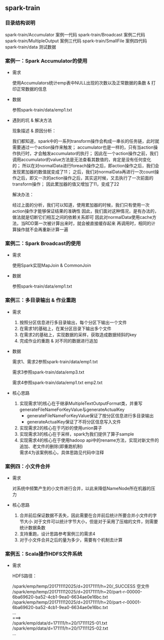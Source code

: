 ## spark-train

### 目录结构说明

  spark-train/Accumulator	案例一代码
  spark-train/Broadcast		案例二代码   
  spark-train/MultipleOutput	案例三代码
  spark-train/SmallFile 案例四代码 
  spark-train/data		测试数据
  

### 案例一：Spark Accumulator的使用

* 需求

  使用Accumulators统计emp表中NULL出现的次数以及正常数据的条数 & 打印正常数据的信息

* 数据

  参照spark-train/data/emp1.txt

* 遇到的坑 & 解决方法

	现象描述 & 原因分析：
  
	我们都知道，spark中的一系列transform操作会构成一串长的任务链，此时就需要通过一个action操作来触发；
	accumulator也是一样的，只有当action操作执行时，才会触发accumulator的执行；
	因此在一个action操作之前，我们调用accumulator的value方法是无法查看其数值的，肯定是没有任何变化的；
	所以在对normalData进行foreach操作之后，即action操作之后，我们会发现累加器的数值就变成了11；
	之后，我们对normalData再进行一次count操作之后，即又一次的action操作之后，其实这时候，又去执行了一次前面的transform操作；
	因此累加器的值又增加了11，变成了22
	
  解决办法：
  
	经过上面的分析，我们可以知道，使用累加器的时候，我们只有使用一次action操作才能够保证结果的准确性
	因此，我们面对这种情况，是有办法的，做法就是切断它们相互之间的依赖关系即可
	因此对normalData使用cache方法，当RDD第一次被计算出来时，就会被直接缓存起来
	再调用时，相同的计算操作就不会再重新计算一遍

### 案例二：Spark Broadcast的使用

* 需求

  使用Spark实现MapJoin & CommonJoin

* 数据

  参照spark-train/data/emp1.txt

### 案例三：多目录输出  & 作业重跑

* 需求

  1. 按照分区信息进行多目录输出，每个分区下输出一个文件  
  2. 在需求1的基础上，在某分区目录下输出多个文件
  3. 在需求2的基础上，实现数据的采样，获取造成数据倾斜的key  
  4. 完成作业的重跑 & 对不同的数据进行追加
  

* 数据
  
  需求1、需求2参照spark-train/data/emp1.txt
  
  需求3参照spark-train/data/emp3.txt
  
  需求4参照spark-train/data/emp1.txt emp2.txt
  

* 核心思路

  1. 实现需求1的核心在于继承MultipleTextOutputFormat类，并重写generateFileNameForKeyValue与generateActualKey  
     - generateFileNameForKeyValue保证了按分区信息进行多目录输出   
     - generateActualKey保证了不将分区信息写入文件    
  2. 实现需求2的核心在于巧妙的使用union算子 
  3. 实现需求3的核心在于采样，spark为我们提供了算子sample  
  4. 实现需求4的核心在于使用hadoop api中的rename方法，实现对新文件的追加、老文件的删除(即重跑机制)  
     需求4为该案例核心，具体思路见代码中注释

### 案例四：小文件合并

* 需求

  对系统中频繁产生的小文件进行合并，以此来降低NameNode所在机器的压力

* 核心思路
  
  1. 合并前后保证数据不丢失，因此需要在合并前后统计所要合并小文件的字节大小
     对于文件可以统计字节大小，但是对于采用了压缩的文件，则需要统计数据条数
  2. 支持重跑，设计思路参考案例三的需求4
  3. 对于小文件合并之后的量为多少，需要有个机制去计算

### 案例五：Scala操作HDFS文件系统

* 需求

  HDFS路径：

  /spark/emp/temp/201711112025/d=20171111/h=20/_SUCCESS  空文件</br>
  /spark/emp/temp/201711112025/d=20171111/h=20/part-r-00000-6ba69620-ba52-4cb1-9ea0-6634ae0e16bc.txt</br>
  /spark/emp/temp/201711112025/d=20171111/h=20/part-r-00001-6ba69620-ba52-4cb1-9ea0-6634ae0e16bc.txt</br>
  ...</br>
  ===></br>
  /spark/emp/data/d=171111/h=20/17111125-01.txt</br>
  /spark/emp/data/d=171111/h=20/17111125-02.txt</br>
  ...</br>
